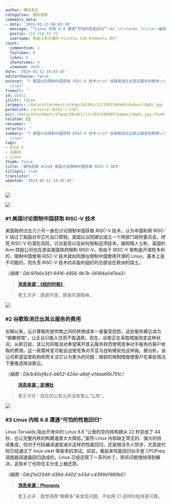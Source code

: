 ```yaml
---
author: 硬核老王
categories: 硬核观察
comments_data:
- date: '2024-01-13 00:03:30'
  message: "“Linux 内核 6.8 遭遇“可怕的性能回归””<br />\r\n<br />\r\n——编译器的问题可能更严重。。。"
  postip: 114.224.37.72
  username: 来自江苏无锡的 Firefox 120.0|Ubuntu 用户
count:
  commentnum: 1
  favtimes: 0
  likes: 0
  sharetimes: 0
  viewnum: 2028
date: '2024-01-12 18:45:45'
editorchoice: false
excerpt: "? 美国讨论限制中国获取 RISC-V 技术\r\n? 谷歌取消迁出其云服务的费用\r\n? Linux 内核 6.8 遭遇“可怕的性能回归”\r\n»
  \r\n»"
fromurl: ''
id: 16552
islctt: false
largepic: /data/attachment/album/202401/12/184319mh0hl0a4wxil8g8z.jpg
permalink: /article-16552-1.html
pic: /data/attachment/album/202401/12/184319mh0hl0a4wxil8g8z.jpg.thumb.jpg
related: []
reviewer: ''
selector: ''
summary: "? 美国讨论限制中国获取 RISC-V 技术\r\n? 谷歌取消迁出其云服务的费用\r\n? Linux 内核 6.8 遭遇“可怕的性能回归”\r\n»
  \r\n»"
tags:
- RISC-V
- 云服务
- Linux
thumb: false
title: '硬核观察 #1244 美国讨论限制中国获取 RISC-V 技术'
titlepic: true
translator: ''
updated: '2024-01-12 18:45:45'
---
```


![](/data/attachment/album/202401/12/184319mh0hl0a4wxil8g8z.jpg)


![](/data/attachment/album/202401/12/184456qo3jtwx8tkzrjhgl.png)


### #1 美国讨论限制中国获取 RISC-V 技术


美国政府过去几个月一直在讨论限制中国获取 RISC-V 技术，认为中国利用 RISC-V 绕过了美国对华芯片出口管制。美国众议院建议成立一个跨部门政府委员会，研究 RISC-V 的潜在风险，讨论是否以及如何限制这项技术。据知情人士称，英国的 Arm 控股公司也在游说美国政府限制 RISC-V。但由于 RISC-V 架构是开源免专利的，限制中国使用 RISC-V 技术就如同类似限制中国使用开源的 Linux，基本上是不可能的。而负责 RISC-V 技术的非盈利组织的总部设在欧洲的瑞士。


*（插图：DA/97b6e341-9416-4956-9b7b-56194a047ea3）*



> 
> **[消息来源：《纽约时报》](https://www.nytimes.com/2024/01/10/technology/risc-v-china-united-states-chips-security.html)**
> 
> 
> 



> 
> 老王点评：感谢开源，感谢开源精神。
> 
> 
> 


![](/data/attachment/album/202401/12/184514on1i0d5ilyqzcmwm.png)


### #2 谷歌取消迁出其云服务的费用


长期以来，云计算服务提供商之间的转换成本一直备受抱怨，这些服务被讥讽为 “蟑螂旅馆”，让企业只能入住而不能退房。现在，谷歌正在采取措施改变这种状况。从即日起，该公司将取消对希望离开其云服务转而使用竞争对手服务的客户收取的费用。这一政策转变可能会迫使竞争对手亚马逊和微软也这样做。据分析，该公司希望监管机构转而关注它认为更大的问题：微软的限制措施使客户在某些情况下更难选择谷歌云。


*（插图：DA/b40ef8e3-b652-424a-a6af-e14aa66e751c）*



> 
> **[消息来源：彭博社](https://www.bloomberg.com/news/articles/2024-01-11/google-googl-ends-switching-fees-for-cloud-data-pressuring-amazon-microsoft)**
> 
> 
> 



> 
> 老王点评：现在的公有云并没有那么“公有”。
> 
> 
> 


![](/data/attachment/album/202401/12/184531zhfw2e4v4t4c2455.png)


### #3 Linux 内核 6.8 遭遇“可怕的性能回归”


Linus Torvalds 指出开发中的 Linux 6.8 “让我的空内核构建从 22 秒变成了 44 秒，也让完整内核的构建速度大大降低。”虽然 Linux 内核缺乏常见的、强大的持续集成，但对于代码编译速度减半这样的性能回归，还是相当令人惊讶，尤其是代码已经通过了 linux-next 等版本的测试。目前，看起来性能回归似乎是 CPUFreq 调度器调速器回归造成的。Linus 已经还原了一系列补丁，除非问题很快得到解决，这些补丁也将在主分支上被还原。


*（插图：DA/f1a12349-d36d-4402-b33d-c4399d1990b0）*



> 
> **[消息来源：Phoronix](https://www.phoronix.com/news/Linux-6.8-Sched-Regression)**
> 
> 
> 



> 
> 老王点评：我觉得靠“眼睛多”来发现问题，不如用 CI 这样的程序更可靠。
> 
> 
>